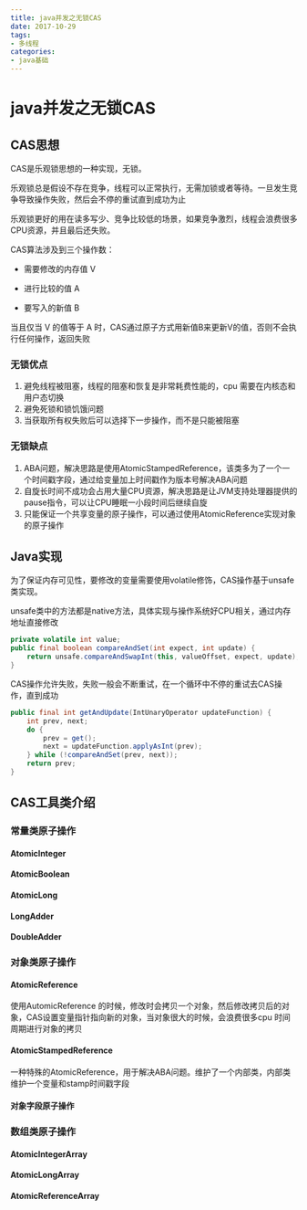 ```yaml
---
title: java并发之无锁CAS
date: 2017-10-29
tags:
- 多线程
categories:
- java基础
---
```


# java并发之无锁CAS

## CAS思想

CAS是乐观锁思想的一种实现，无锁。

乐观锁总是假设不存在竞争，线程可以正常执行，无需加锁或者等待。一旦发生竞争导致操作失败，然后会不停的重试直到成功为止

乐观锁更好的用在读多写少、竞争比较低的场景，如果竞争激烈，线程会浪费很多CPU资源，并且最后还失败。

CAS算法涉及到三个操作数：

- 需要修改的内存值 V

- 进行比较的值 A

- 要写入的新值 B

当且仅当 V 的值等于 A 时，CAS通过原子方式用新值B来更新V的值，否则不会执行任何操作，返回失败

### 无锁优点

1. 避免线程被阻塞，线程的阻塞和恢复是非常耗费性能的，cpu 需要在内核态和用户态切换
2. 避免死锁和锁饥饿问题
3. 当获取所有权失败后可以选择下一步操作，而不是只能被阻塞

### 无锁缺点

1. ABA问题，解决思路是使用AtomicStampedReference，该类多为了一个一个时间戳字段，通过给变量加上时间戳作为版本号解决ABA问题
2. 自旋长时间不成功会占用大量CPU资源，解决思路是让JVM支持处理器提供的pause指令，可以让CPU睡眠一小段时间后继续自旋
3. 只能保证一个共享变量的原子操作，可以通过使用AtomicReference实现对象的原子操作

## Java实现

为了保证内存可见性，要修改的变量需要使用volatile修饰，CAS操作基于unsafe类实现。

unsafe类中的方法都是native方法，具体实现与操作系统好CPU相关，通过内存地址直接修改

```java
private volatile int value;
public final boolean compareAndSet(int expect, int update) {   
	return unsafe.compareAndSwapInt(this, valueOffset, expect, update);
}
```

CAS操作允许失败，失败一般会不断重试，在一个循环中不停的重试去CAS操作，直到成功

```java
public final int getAndUpdate(IntUnaryOperator updateFunction) {
    int prev, next;
    do {
        prev = get();
        next = updateFunction.applyAsInt(prev);
    } while (!compareAndSet(prev, next));
    return prev;
}
```

## CAS工具类介绍

### 常量类原子操作

#### AtomicInteger

#### AtomicBoolean

#### AtomicLong

#### LongAdder

#### DoubleAdder

### 对象类原子操作

#### AtomicReference

使用AutomicReference 的时候，修改时会拷贝一个对象，然后修改拷贝后的对象，CAS设置变量指针指向新的对象，当对象很大的时候，会浪费很多cpu 时间周期进行对象的拷贝

#### AtomicStampedReference

一种特殊的AtomicReference，用于解决ABA问题。维护了一个内部类，内部类维护一个变量和stamp时间戳字段

#### 对象字段原子操作

### 数组类原子操作

#### AtomicIntegerArray

#### AtomicLongArray

#### AtomicReferenceArray